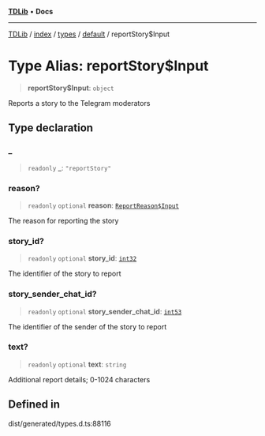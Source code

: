 [**TDLib**](../../../../../../README.md) • **Docs**

***

[TDLib](../../../../../../modules.md) / [index](../../../../../README.md) / [types](../../../README.md) / [default](../README.md) / reportStory$Input

# Type Alias: reportStory$Input

> **reportStory$Input**: `object`

Reports a story to the Telegram moderators

## Type declaration

### \_

> `readonly` **\_**: `"reportStory"`

### reason?

> `readonly` `optional` **reason**: [`ReportReason$Input`](ReportReason$Input.md)

The reason for reporting the story

### story\_id?

> `readonly` `optional` **story\_id**: [`int32`](int32-1.md)

The identifier of the story to report

### story\_sender\_chat\_id?

> `readonly` `optional` **story\_sender\_chat\_id**: [`int53`](int53-1.md)

The identifier of the sender of the story to report

### text?

> `readonly` `optional` **text**: `string`

Additional report details; 0-1024 characters

## Defined in

dist/generated/types.d.ts:88116
